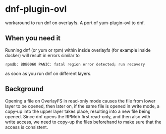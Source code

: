 # dnf-plugin-ovl
workaround to run dnf on overlayfs. A port of yum-plugin-ovl to dnf.

## When you need it
Running dnf (or yum or rpm) within inside overlayfs (for example inside docker) will result in errors similar to 
```
rpmdb: BDB0060 PANIC: fatal region error detected; run recovery
```
as soon as you run dnf on different layers.


## Background

Opening a file on OverlayFS in read-only mode causes the file from
lower layer to be opened, then later on, if the same file is opened
in write mode, a copy-up into the upper    layer    takes    place,
resulting into a new file being opened.
Since dnf opens the RPMdb first read-only, and then
also with write access, we need to copy-up the files beforehand to
make sure that the access is consistent.
